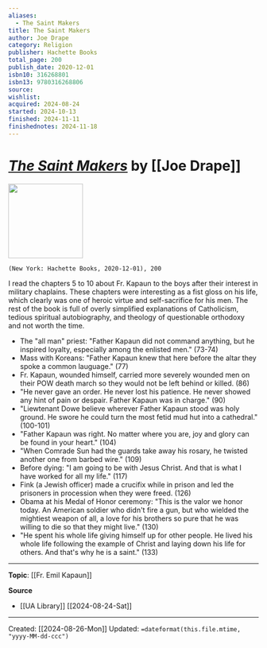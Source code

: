 ```yaml
---
aliases:
  - The Saint Makers
title: The Saint Makers
author: Joe Drape
category: Religion
publisher: Hachette Books
total_page: 200
publish_date: 2020-12-01
isbn10: 316268801
isbn13: 9780316268806
source: 
wishlist: 
acquired: 2024-08-24
started: 2024-10-13
finished: 2024-11-11
finishednotes: 2024-11-18
---
```

# *[The Saint Makers]()* by [[Joe Drape]]

<img src="http://books.google.com/books/content?id=kGLbDwAAQBAJ&printsec=frontcover&img=1&zoom=1&edge=curl&source=gbs_api" width=150>

`(New York: Hachette Books, 2020-12-01), 200`

I read the chapters 5 to 10 about Fr. Kapaun to the boys after their interest in military chaplains. These chapters were interesting as a fist gloss on his life, which clearly was one of heroic virtue and self-sacrifice for his men. The rest of the book is full of overly simplified explanations of Catholicism, tedious spiritual autobiography, and theology of questionable orthodoxy and not worth the time. 

- The "all man" priest: "Father Kapaun did not command anything, but he inspired loyalty, especially among the enlisted men." (73-74)
- Mass with Koreans: "Father Kapaun knew that here before the altar they spoke a common lauguage." (77)
- Fr. Kapaun, wounded himself, carried more severely wounded men on their POW death march so they would not be left behind or killed. (86)
- "He never gave an order. He never lost his patience. He never showed any hint of pain or despair. Father Kapaun was in charge." (90)
- "Liewtenant Dowe believe wherever Father Kapaun stood was holy ground. He swore he could turn the most fetid mud hut into a cathedral." (100-101)
- "Father Kapaun was right. No matter where you are, joy and glory can be found in your heart." (104)
- "When Comrade Sun had the guards take away his rosary, he twisted another one from barbed wire." (109)
- Before dying: "I am going to be with Jesus Christ. And that is what I have worked for all my life." (117)
- Fink (a Jewish officer) made a crucifix while in prison and led the prisoners in procession when they were freed. (126)
- Obama at his Medal of Honor ceremony: "This is the valor we honor today. An American soldier who didn't fire a gun, but who wielded the mightiest weapon of all, a love for his brothers so pure that he was willing to die so that they might live." (130)
- "He spent his whole life giving himself up for other people. He lived his whole life following the example of Christ and laying down his life for others. And that's why he is a saint." (133)

--- 
**Topic**: [[Fr. Emil Kapaun]]

**Source**
- [[UA Library]] [[2024-08-24-Sat]]

---
Created: [[2024-08-26-Mon]]
Updated: `=dateformat(this.file.mtime, "yyyy-MM-dd-ccc")`